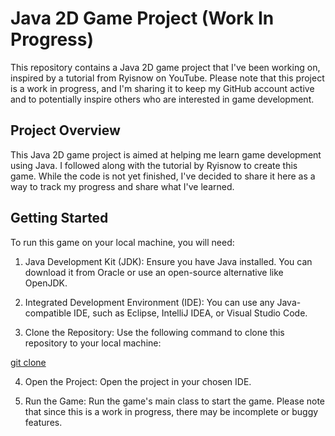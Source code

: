 # Java 2D Game Project (Work In Progress)
This repository contains a Java 2D game project that I've been working on, inspired by a tutorial from Ryisnow on YouTube. Please note that this project is a work in progress, and I'm sharing it to keep my GitHub account active and to potentially inspire others who are interested in game development.

## Project Overview
This Java 2D game project is aimed at helping me learn game development using Java. I followed along with the tutorial by Ryisnow to create this game. While the code is not yet finished, I've decided to share it here as a way to track my progress and share what I've learned.

## Getting Started
To run this game on your local machine, you will need:

1. Java Development Kit (JDK): Ensure you have Java installed. You can download it from Oracle or use an open-source alternative like OpenJDK.

2. Integrated Development Environment (IDE): You can use any Java-compatible IDE, such as Eclipse, IntelliJ IDEA, or Visual Studio Code.

3. Clone the Repository: Use the following command to clone this repository to your local machine:

  [git clone ](https://github.com/Edwards-Github/My2DGame.git)

4. Open the Project: Open the project in your chosen IDE.

5. Run the Game: Run the game's main class to start the game. Please note that since this is a work in progress, there may be incomplete or buggy features.
